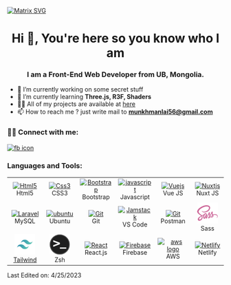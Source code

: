 [![Matrix
SVG](https://raw.githubusercontent.com/rodrigograca31/rodrigograca31/master/matrix.svg)](https://www.youtube.com/watch?v=SDkAGkd4NLc)

<h1 align="center">Hi 👋, You're here so you know who I am</h1>
<h3 align="center">
  I am a Front-End Web Developer from UB, Mongolia.
</h3>

- 🔭 I’m currently working on some secret stuff 
- 🌱 I’m currently learning **Three.js, R3F, Shaders** 
- 👨‍💻 All of my projects are available at [here](https://github.com/manlaingelo) 
- 📫 How to reach me ? just write mail to **munkhmanlai56@gmail.com**

<h3 align="left">🤝🏻 Connect with me:</h3>
<p align="left">
  <a href="https://www.facebook.com/michelange1o" target="blank"
    ><img
      align="center"
      src="https://raw.githubusercontent.com/rahuldkjain/github-profile-readme-generator/master/src/images/icons/Social/facebook.svg"
      alt="fb icon"
      height="30"
      width="40"
  /></a>
</p>

<h3 align="left">Languages and Tools:</h3>

<table align="center">
  <tr>
    <td align="center" width="96">
      <a href="#html5">
        <img
          src="https://seeklogo.com/images/H/html5-without-wordmark-color-logo-14D252D878-seeklogo.com.png"
          width="48"
          height="48"
          alt="Html5"
        />
      </a>
      <br />Html5
    </td>
    <td align="center" width="96">
      <a href="#css3">
        <img
          src="https://upload.wikimedia.org/wikipedia/commons/thumb/6/62/CSS3_logo.svg/48px-CSS3_logo.svg.png"
          width="48"
          height="48"
          alt="Css3"
        />
      </a>
      <br />CSS3
    </td>
    <td align="center" width="96">
      <a href="#bootstrap">
        <img
          src="https://cdn.worldvectorlogo.com/logos/bootstrap-4.svg"
          width="48"
          height="48"
          alt="Bootstrap"
        />
      </a>
      <br />Bootstrap
    </td>
    <td align="center" width="96">
      <a href="#js">
        <img
          src="https://upload.wikimedia.org/wikipedia/commons/thumb/9/99/Unofficial_JavaScript_logo_2.svg/1024px-Unofficial_JavaScript_logo_2.svg.png"
          width="48"
          height="48"
          alt="javascript"
        />
      </a>
      <br />Javascript
    </td>
    <td align="center" width="96">
      <a href="#vuejs">
        <img
          src="https://www.vectorlogo.zone/logos/vuejs/vuejs-icon.svg"
          width="48"
          height="48"
          alt="Vuejs"
        />
      </a>
      <br />Vue JS
    </td>
    <td align="center" width="96">
      <a href="#suhailkakar-tech">
        <img
          src="https://www.vectorlogo.zone/logos/nuxtjs/nuxtjs-icon.svg"
          width="48"
          height="48"
          alt="Nuxtjs"
        />
      </a>
      <br />Nuxt JS
    </td>
  </tr>

  <tr>
    <td align="center" width="96">
      <a href="#mysql">
        <img
          src="https://www.logo.wine/a/logo/MySQL/MySQL-Logo.wine.svg"
          width="48"
          height="48"
          alt="Laravel"
        />
      </a>
      <br />MySQL
    </td>
    <td align="center" width="96">
      <a href="#ubuntu">
        <img
          src="https://seeklogo.com/images/U/ubuntu-logo-8FDEC6A07B-seeklogo.com.png"
          width="48"
          height="48"
          alt="ubuntu"
        />
      </a>
      <br />Ubuntu
    </td>
    <td align="center" width="96">
      <a href="#git">
        <img
          src="https://upload.wikimedia.org/wikipedia/commons/thumb/3/3f/Git_icon.svg/1200px-Git_icon.svg.png"
          width="48"
          height="48"
          alt="Git"
        />
      </a>
      <br />Git
    </td>
    <td align="center" width="96">
      <a href="#vscode">
        <img
          src="https://upload.wikimedia.org/wikipedia/commons/9/9a/Visual_Studio_Code_1.35_icon.svg"
          width="48"
          height="48"
          alt="Jamstack"
        />
      </a>
      <br />VS Code
    </td>
    <td align="center" width="96">
      <a href="#postman">
        <img
          src="https://www.vectorlogo.zone/logos/getpostman/getpostman-icon.svg"
          width="48"
          height="48"
          alt="Git"
        />
      </a>
      <br />Postman
    </td>
    <td align="center" width="96">
      <a href="#sass">
        <img
          src="https://raw.githubusercontent.com/github/explore/80688e429a7d4ef2fca1e82350fe8e3517d3494d/topics/sass/sass.png"
          width="48"
          height="48"
          alt="Git"
        />
      </a>
      <br />Sass
    </td>
  </tr>
  <tr>
  <td align="center" width="96">
    <a href="#tailwind">
      <img
      src="https://raw.githubusercontent.com/github/explore/80688e429a7d4ef2fca1e82350fe8e3517d3494d/topics/tailwind/tailwind.png"
      width="48" height="48"
    </a>
    <br />Tailwind
  </td>
  <td align="center" width="96">
    <a href="#Zsh">
      <img
        src="https://raw.githubusercontent.com/github/explore/80688e429a7d4ef2fca1e82350fe8e3517d3494d/topics/terminal/terminal.png"
      width="48" height="48" alt="Zsh" />
    </a>
    <br />Zsh
  </td>
  <td align="center" width="96">
    <a href="#React">
      <img
        src="https://user-images.githubusercontent.com/73154902/161507257-2df347f3-8fed-449a-8945-4f7207c22429.png"
        width="48"
        height="48"
        alt="React"
      />
    </a>
    <br />React.js
  </td>
  <td align="center" width="96">
    <a href="#Firebase">
      <img
        src="https://user-images.githubusercontent.com/73154902/161505775-2a4931f8-1467-4e22-b5e0-2771d1575159.png"
        width="48"
        height="48"
        alt="Firebase"
      />
    </a>
    <br />Firebase
  </td>
  <td align="center" width="96">
    <a href="#aws">
      <img
        src="https://user-images.githubusercontent.com/73154902/161507493-8443ae95-b3ba-46cf-a410-d907be20dc70.png"
        width="48"
        height="48"
        alt="aws logo"
      />
    </a>
    <br />AWS
  </td>
  <td align="center" width="96">
    <a href="#Netlify">
      <img
        src="https://user-images.githubusercontent.com/73154902/161506271-d7f6b915-e434-4f27-aa34-0c1a86f0a9c8.png"
        width="48"
        height="48"
        alt="Netlify"
      />
    </a>
    <br />Netlify
  </td>
</tr>
</table>

Last Edited on: 4/25/2023

